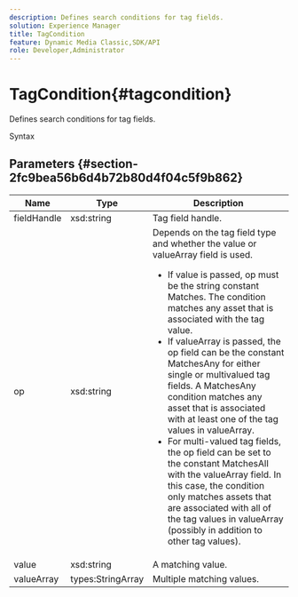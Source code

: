```yaml
---
description: Defines search conditions for tag fields.
solution: Experience Manager
title: TagCondition
feature: Dynamic Media Classic,SDK/API
role: Developer,Administrator
---
```


# TagCondition{#tagcondition}

Defines search conditions for tag fields.

 Syntax 

## Parameters {#section-2fc9bea56b6d4b72b80d4f04c5f9b862}

<table id="table_04100BB8ABD84EF68B0A7CE3AD946414"> 
 <thead> 
  <tr> 
   <th colname="col1" class="entry"> Name </th> 
   <th colname="col2" class="entry"> Type </th> 
   <th colname="col3" class="entry"> Description </th> 
  </tr> 
 </thead>
 <tbody> 
  <tr> 
   <td colname="col1"> <span class="codeph"> <span class="varname"> fieldHandle</span> </span> </td> 
   <td colname="col2"> <span class="codeph"> xsd:string</span> </td> 
   <td colname="col3"> Tag field handle. </td> 
  </tr> 
  <tr> 
   <td colname="col1"> <span class="codeph"> <span class="varname"> op</span> </span> </td> 
   <td colname="col2"> <span class="codeph"> xsd:string</span> </td> 
   <td colname="col3">Depends on the tag field type and whether the value or valueArray field is used. 
    <ul id="ul_CC0926425B094B3BB7D70CB392DBDABD">
     <li id="li_09AB923A9A8D4A71917CF59C150E4EF5">If <span class="codeph"> value</span> is passed, <span class="codeph"> op</span> must be the string constant Matches. The condition matches any asset that is associated with the tag value. </li>
     <li id="li_70F18494AB6C454EB611F51F16C19FAD">If <span class="codeph"> valueArray</span> is passed, the op field can be the constant <span class="codeph"> MatchesAny</span> for either single or multivalued tag fields. A <span class="codeph"> MatchesAny</span> condition matches any asset that is associated with at least one of the tag values in <span class="codeph"> valueArray</span>. </li>
     <li id="li_0B25542D7E964B26B15591C45D5C66D0">For multi-valued tag fields, the op field can be set to the constant <span class="codeph"> MatchesAll</span> with the <span class="codeph"> valueArray</span> field. In this case, the condition only matches assets that are associated with all of the tag values in <span class="codeph"> valueArray</span> (possibly in addition to other tag values). </li>
    </ul></td> 
  </tr> 
  <tr> 
   <td colname="col1"> <span class="codeph"> <span class="varname"> value</span> </span> </td> 
   <td colname="col2"> <span class="codeph"> xsd:string</span> </td> 
   <td colname="col3"> A matching value. </td> 
  </tr> 
  <tr> 
   <td colname="col1"> <span class="codeph"> <span class="varname"> valueArray</span> </span> </td> 
   <td colname="col2"> <span class="codeph"> types:StringArray</span> </td> 
   <td colname="col3"> Multiple matching values. </td> 
  </tr> 
 </tbody> 
</table>

